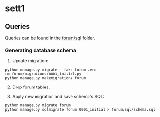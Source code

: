 # sett1

## Queries

Queries can be found in the [forum/sql] folder.

### Generating database schema

1. Update migration:

```
python manage.py migrate --fake forum zero
rm forum/migrations/0001_initial.py
python manage.py makemigrations forum
```

2. Drop forum tables.

3. Apply new migration and save schema's SQL:

```
python manage.py migrate forum
python manage.py sqlmigrate forum 0001_initial > forum/sql/schema.sql
```
[forum/sql]: https://github.com/arogachev/sett1/tree/master/forum/sql
